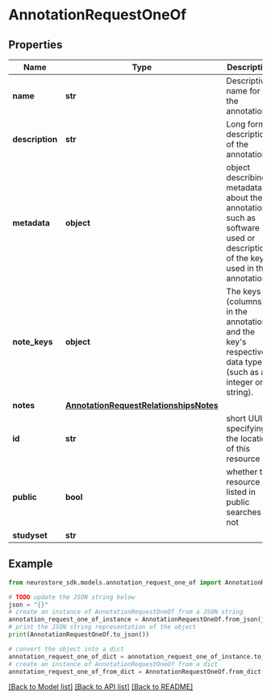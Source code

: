 # AnnotationRequestOneOf


## Properties

Name | Type | Description | Notes
------------ | ------------- | ------------- | -------------
**name** | **str** | Descriptive name for the annotation. | [optional] 
**description** | **str** | Long form description of the annotation. | [optional] 
**metadata** | **object** | object describing metadata about the annotation, such as software used or descriptions of the keys used in the annotation. | [optional] 
**note_keys** | **object** | The keys (columns) in the annotation and the key&#39;s respective data type (such as an integer or string). | [optional] 
**notes** | [**AnnotationRequestRelationshipsNotes**](AnnotationRequestRelationshipsNotes.md) |  | [optional] 
**id** | **str** | short UUID specifying the location of this resource | [optional] 
**public** | **bool** | whether the resource is listed in public searches or not | [optional] [default to True]
**studyset** | **str** |  | [optional] 

## Example

```python
from neurostore_sdk.models.annotation_request_one_of import AnnotationRequestOneOf

# TODO update the JSON string below
json = "{}"
# create an instance of AnnotationRequestOneOf from a JSON string
annotation_request_one_of_instance = AnnotationRequestOneOf.from_json(json)
# print the JSON string representation of the object
print(AnnotationRequestOneOf.to_json())

# convert the object into a dict
annotation_request_one_of_dict = annotation_request_one_of_instance.to_dict()
# create an instance of AnnotationRequestOneOf from a dict
annotation_request_one_of_from_dict = AnnotationRequestOneOf.from_dict(annotation_request_one_of_dict)
```
[[Back to Model list]](../README.md#documentation-for-models) [[Back to API list]](../README.md#documentation-for-api-endpoints) [[Back to README]](../README.md)



